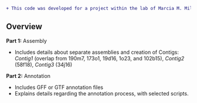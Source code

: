 ```diff
+ This code was developed for a project within the lab of Marcia M. Miller.
```

## Overview

**Part 1:** Assembly

 - Includes details about separate assemblies and creation of Contigs: *Contig1* (overlap from 190m7, 173o1, 19d16, 1o23, and 102b15), *Contig2* (58f18), *Contig3* (34j16)

**Part 2:** Annotation

 - Includes GFF or GTF annotation files
 - Explains details regarding the annotation process, with selected scripts.
